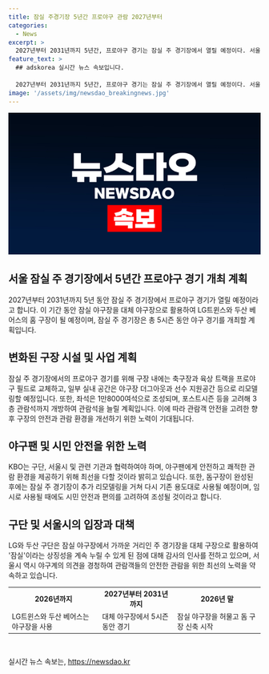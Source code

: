 ```yaml
---
title: 잠실 주경기장 5년간 프로야구 관람 2027년부터
categories:
  - News
excerpt: >
  2027년부터 2031년까지 5년간, 프로야구 경기는 잠실 주 경기장에서 열릴 예정이다. 서울시는 잠실 돔구장 건립으로 기존 야구장을 대체할 계획이며, LG트윈스와 두산 베어스는 이 기간동안 대체 야구장에서 경기를 치를 것이다. 잠실 주 경기장은 KBO 매뉴얼에 맞게 리모델링되고, 관람객 안전을 위한 작업에 한화 컨소시엄이 참여한다. 잠실 돔구장이 완공되면 잠실 주 경기장은 다시 쓰일 것으로 예상되며, 서울시는 시민 안전과 편의를 고려한 조성을 약속하고 있다. LG와 두산 구단은 주 경기장에서의 경기를 환영하며, 서울시의 결정에 감사의 뜻을 표했다.
feature_text: >
  ## adskorea 실시간 뉴스 속보입니다.

  2027년부터 2031년까지 5년간, 프로야구 경기는 잠실 주 경기장에서 열릴 예정이다. 서울시는 잠실 돔구장 건립으로 기존 야구장을 대체할 계획이며, LG트윈스와 두산 베어스는 이 기간동안 대체 야구장에서 경기를 치를 것이다. 잠실 주 경기장은 KBO 매뉴얼에 맞게 리모델링되고, 관람객 안전을 위한 작업에 한화 컨소시엄이 참여한다. 잠실 돔구장이 완공되면 잠실 주 경기장은 다시 쓰일 것으로 예상되며, 서울시는 시민 안전과 편의를 고려한 조성을 약속하고 있다. LG와 두산 구단은 주 경기장에서의 경기를 환영하며, 서울시의 결정에 감사의 뜻을 표했다.
image: '/assets/img/newsdao_breakingnews.jpg'
---
```


<p><img src="/assets/img/newsdao_breakingnews.jpg" alt="adskorea 속보" /></p>

<h2 data-ke-size="size26">서울 잠실 주 경기장에서 5년간 프로야구 경기 개최 계획</h2>

<p data-ke-size="size16">2027년부터 2031년까지 5년 동안 잠실 주 경기장에서 프로야구 경기가 열릴 예정이라고 합니다. 이 기간 동안 잠실 야구장을 대체 야구장으로 활용하여 LG트윈스와 두산 베어스의 홈 구장이 될 예정이며, 잠실 주 경기장은 총 5시즌 동안 야구 경기를 개최할 계획입니다.</p>

<h2 data-ke-size="size26">변화된 구장 시설 및 사업 계획</h2>

<p data-ke-size="size16">잠실 주 경기장에서의 프로야구 경기를 위해 구장 내에는 축구장과 육상 트랙을 프로야구 필드로 교체하고, 일부 실내 공간은 야구장 더그아웃과 선수 지원공간 등으로 리모델링할 예정입니다. 또한, 좌석은 1만8000여석으로 조성되며, 포스트시즌 등을 고려해 3층 관람석까지 개방하여 관람석을 늘릴 계획입니다. 이에 따라 관람객 안전을 고려한 향후 구장의 안전과 관람 환경을 개선하기 위한 노력이 기대됩니다.</p>

<h2 data-ke-size="size26">야구팬 및 시민 안전을 위한 노력</h2>

<p data-ke-size="size16">KBO는 구단, 서울시 및 관련 기관과 협력하여야 하며, 야구팬에게 안전하고 쾌적한 관람 환경을 제공하기 위해 최선을 다할 것이라 밝히고 있습니다. 또한, 돔구장이 완성된 후에는 잠실 주 경기장이 추가 리모델링을 거쳐 다시 기존 용도대로 사용될 예정이며, 임시로 사용될 때에도 시민 안전과 편의를 고려하여 조성될 것이라고 합니다.</p>

<h2 data-ke-size="size26">구단 및 서울시의 입장과 대책</h2>

<p data-ke-size="size16">LG와 두산 구단은 잠실 야구장에서 가까운 거리인 주 경기장을 대체 구장으로 활용하여 '잠실'이라는 상징성을 계속 누릴 수 있게 된 점에 대해 감사의 인사를 전하고 있으며, 서울시 역시 야구계의 의견을 경청하여 관람객들의 안전한 관람을 위한 최선의 노력을 약속하고 있습니다.</p>

<table>
  <tr>
    <td style="text-align: center; height: 17px;"><b>2026년까지</b></td>
    <td style="text-align: center; height: 17px;"><b>2027년부터 2031년까지</b></td>
    <td style="text-align: center; height: 17px;"><b>2026년 말</b></td>
  </tr>
  <tr>
    <td>LG트윈스와 두산 베어스는 야구장을 사용</td>
    <td>대체 야구장에서 5시즌 동안 경기</td>
    <td>잠실 야구장을 허물고 돔 구장 신축 시작</td>
  </tr>
</table>

<p data-ke-size="size16">&nbsp;</p>
실시간 뉴스 속보는, <a href="https://newsdao.kr" rel="dofollow">https://newsdao.kr</a>


